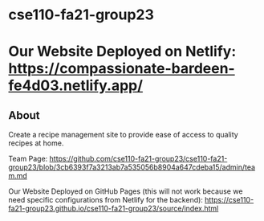 # cse110-fa21-group23
# Our Website Deployed on Netlify: https://compassionate-bardeen-fe4d03.netlify.app/


## About
Create a recipe management site to provide ease of access to quality recipes at home.  

Team Page: https://github.com/cse110-fa21-group23/cse110-fa21-group23/blob/3cb6393f7a3213ab7a535056b8904a647cdeba15/admin/team.md

Our Website Deployed on GitHub Pages (this will not work because we need specific configurations from Netlify for the backend): https://cse110-fa21-group23.github.io/cse110-fa21-group23/source/index.html    

